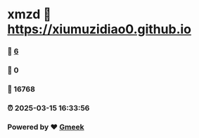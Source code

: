 # xmzd :link: https://xiumuzidiao0.github.io 
### :page_facing_up: [6](https://xiumuzidiao0.github.io/tag.html) 
### :speech_balloon: 0 
### :hibiscus: 16768 
### :alarm_clock: 2025-03-15 16:33:56 
### Powered by :heart: [Gmeek](https://github.com/Meekdai/Gmeek)

